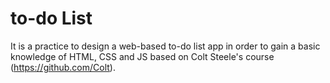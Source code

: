 # to-do List

It is a practice to design a web-based to-do list app in order to gain a basic knowledge of HTML, CSS and JS based on Colt Steele's course (https://github.com/Colt).
